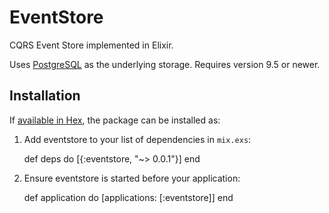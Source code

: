 # EventStore

CQRS Event Store implemented in Elixir.

Uses [PostgreSQL](http://www.postgresql.org/) as the underlying storage. Requires version 9.5 or newer.

## Installation

If [available in Hex](https://hex.pm/docs/publish), the package can be installed as:

  1. Add eventstore to your list of dependencies in `mix.exs`:

        def deps do
          [{:eventstore, "~> 0.0.1"}]
        end

  2. Ensure eventstore is started before your application:

        def application do
          [applications: [:eventstore]]
        end

